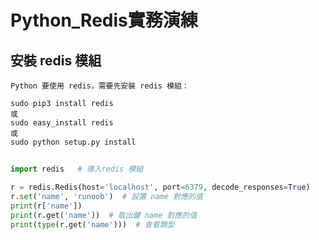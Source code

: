 # Python_Redis實務演練
## 
## 安裝 redis 模組
```
Python 要使用 redis，需要先安裝 redis 模組：

sudo pip3 install redis
或
sudo easy_install redis
或
sudo python setup.py install
```
## 
```python
import redis   # 導入redis 模組

r = redis.Redis(host='localhost', port=6379, decode_responses=True)  
r.set('name', 'runoob')  # 設置 name 對應的值
print(r['name'])
print(r.get('name'))  # 取出鍵 name 對應的值
print(type(r.get('name')))  # 查看類型
```

